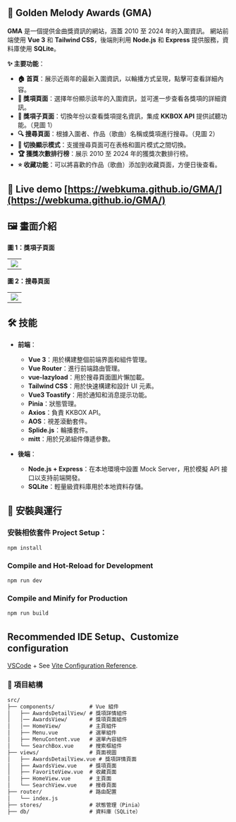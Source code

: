 ## 🎵 Golden Melody Awards (GMA)

**GMA** 是一個提供金曲獎資訊的網站，涵蓋 2010 至 2024 年的入圍資訊。
網站前端使用 **Vue 3** 和 **Tailwind CSS**，後端則利用 **Node.js** 和 **Express** 提供服務，資料庫使用 **SQLite**。

**✨ 主要功能**：

- **🏠 首頁**：展示近兩年的最新入圍資訊，以輪播方式呈現，點擊可查看詳細內容。
- **📅 獎項頁面**：選擇年份顯示該年的入圍資訊，並可進一步查看各獎項的詳細資訊。
- **📅 獎項子頁面**：切換年份以查看獎項提名資訊，集成 **KKBOX API** 提供試聽功能。（見圖 1）
- **🔍 搜尋頁面**：根據入圍者、作品（歌曲）名稱或獎項進行搜尋。（見圖 2）
- **📑 切換顯示模式**：支援搜尋頁面可在表格和圖片模式之間切換。
- **🏆 獲獎次數排行榜**：展示 2010 至 2024 年的獲獎次數排行榜。
- **⭐ 收藏功能**：可以將喜歡的作品（歌曲）添加到收藏頁面，方便日後查看。

## 👀 Live demo [https://webkuma.github.io/GMA/](https://webkuma.github.io/GMA/)

## 🖼️ 畫面介紹
**圖 1：獎項子頁面**
<table><tr><td>
    <img src="https://github.com/user-attachments/assets/b7ae6f42-bcdd-40f9-a2b8-736f6c794d9c" />
</td></tr></table>

**圖 2：搜尋頁面**
<table><tr><td>
    <img src="https://github.com/user-attachments/assets/90a770f0-b934-42d1-b040-ba95ff265743" />
</td></tr></table>

## 🛠 技能

- **前端**：
  - **Vue 3**：用於構建整個前端界面和組件管理。
  - **Vue Router**：進行前端路由管理。
  - **vue-lazyload**：用於搜尋頁面圖片懶加載。
  - **Tailwind CSS**：用於快速構建和設計 UI 元素。
  - **Vue3 Toastify**：用於通知和消息提示功能。
  - **Pinia**：狀態管理。
  - **Axios**：負責 KKBOX API。
  - **AOS**：視差滾動套件。
  - **Splide.js**：輪播套件。
  - **mitt**：用於兄弟組件傳遞參數。

- **後端**：
  - **Node.js + Express**：在本地環境中設置 Mock Server，用於模擬 API 接口以支持前端開發。
  - **SQLite**：輕量級資料庫用於本地資料存儲。

## 🚀 安裝與運行

### 安裝相依套件 Project Setup：
```bash
npm install
```
### Compile and Hot-Reload for Development

```bash
npm run dev
```

### Compile and Minify for Production

```bash
npm run build
```
## Recommended IDE Setup、Customize configuration

[VSCode](https://code.visualstudio.com/) + See [Vite Configuration Reference](https://vitejs.dev/config/).

### 📂 項目結構
```Markdown 
src/
├── components/           # Vue 組件
│   ├── AwardsDetailView/ # 獎項詳情組件
│   │── AwardsView/       # 獎項頁面組件
│   │── HomeView/         # 主頁組件
│   ├── Menu.vue          # 選單組件
│   ├── MenuContent.vue   # 選單內容組件
│   └── SearchBox.vue     # 搜索框組件
├── views/                # 頁面視圖
│   ├── AwardsDetailView.vue # 獎項詳情頁面
│   ├── AwardsView.vue    # 獎項頁面
│   ├── FavoriteView.vue  # 收藏頁面
│   ├── HomeView.vue      # 主頁面
│   └── SearchView.vue    # 搜尋頁面
├── router/               # 路由配置
│   └── index.js
├── stores/               # 狀態管理（Pinia）
├── db/                   # 資料庫（SQLite）
```
